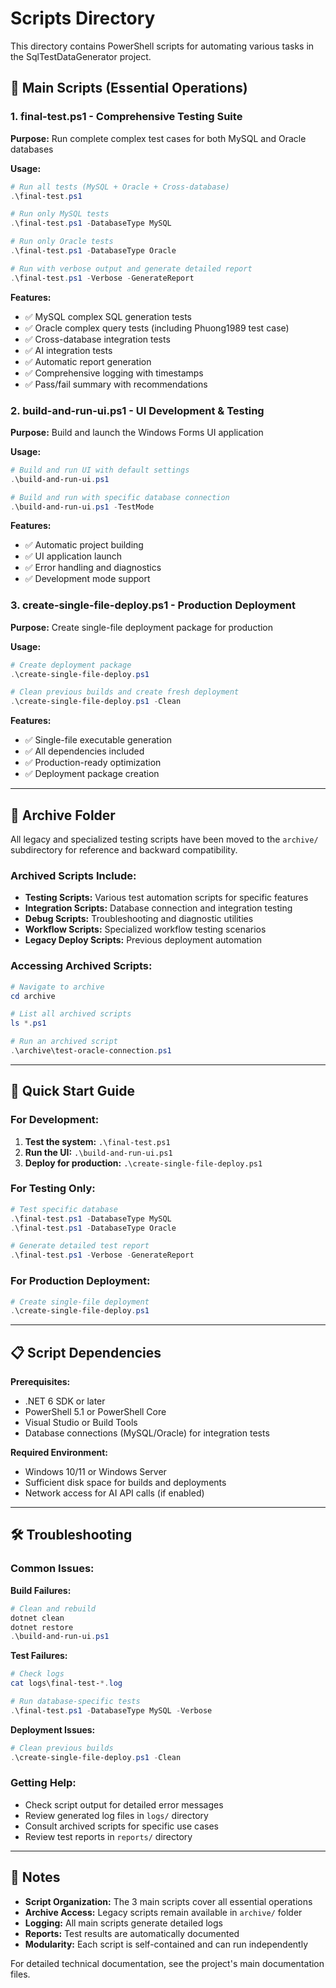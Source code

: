 # Scripts Directory

This directory contains PowerShell scripts for automating various tasks in the SqlTestDataGenerator project.

## 🎯 Main Scripts (Essential Operations)

### 1. **final-test.ps1** - Comprehensive Testing Suite
**Purpose:** Run complete complex test cases for both MySQL and Oracle databases

**Usage:**
```powershell
# Run all tests (MySQL + Oracle + Cross-database)
.\final-test.ps1

# Run only MySQL tests
.\final-test.ps1 -DatabaseType MySQL

# Run only Oracle tests  
.\final-test.ps1 -DatabaseType Oracle

# Run with verbose output and generate detailed report
.\final-test.ps1 -Verbose -GenerateReport
```

**Features:**
- ✅ MySQL complex SQL generation tests
- ✅ Oracle complex query tests (including Phuong1989 test case)
- ✅ Cross-database integration tests
- ✅ AI integration tests
- ✅ Automatic report generation
- ✅ Comprehensive logging with timestamps
- ✅ Pass/fail summary with recommendations

### 2. **build-and-run-ui.ps1** - UI Development & Testing
**Purpose:** Build and launch the Windows Forms UI application

**Usage:**
```powershell
# Build and run UI with default settings
.\build-and-run-ui.ps1

# Build and run with specific database connection
.\build-and-run-ui.ps1 -TestMode
```

**Features:**
- ✅ Automatic project building
- ✅ UI application launch
- ✅ Error handling and diagnostics
- ✅ Development mode support

### 3. **create-single-file-deploy.ps1** - Production Deployment
**Purpose:** Create single-file deployment package for production

**Usage:**
```powershell
# Create deployment package
.\create-single-file-deploy.ps1

# Clean previous builds and create fresh deployment
.\create-single-file-deploy.ps1 -Clean
```

**Features:**
- ✅ Single-file executable generation
- ✅ All dependencies included
- ✅ Production-ready optimization
- ✅ Deployment package creation

---

## 📁 Archive Folder

All legacy and specialized testing scripts have been moved to the `archive/` subdirectory for reference and backward compatibility.

### Archived Scripts Include:
- **Testing Scripts:** Various test automation scripts for specific features
- **Integration Scripts:** Database connection and integration testing
- **Debug Scripts:** Troubleshooting and diagnostic utilities  
- **Workflow Scripts:** Specialized workflow testing scenarios
- **Legacy Deploy Scripts:** Previous deployment automation

### Accessing Archived Scripts:
```powershell
# Navigate to archive
cd archive

# List all archived scripts
ls *.ps1

# Run an archived script
.\archive\test-oracle-connection.ps1
```

---

## 🚀 Quick Start Guide

### For Development:
1. **Test the system:** `.\final-test.ps1`
2. **Run the UI:** `.\build-and-run-ui.ps1`
3. **Deploy for production:** `.\create-single-file-deploy.ps1`

### For Testing Only:
```powershell
# Test specific database
.\final-test.ps1 -DatabaseType MySQL
.\final-test.ps1 -DatabaseType Oracle

# Generate detailed test report
.\final-test.ps1 -Verbose -GenerateReport
```

### For Production Deployment:
```powershell
# Create single-file deployment
.\create-single-file-deploy.ps1
```

---

## 📋 Script Dependencies

**Prerequisites:**
- .NET 6 SDK or later
- PowerShell 5.1 or PowerShell Core
- Visual Studio or Build Tools
- Database connections (MySQL/Oracle) for integration tests

**Required Environment:**
- Windows 10/11 or Windows Server
- Sufficient disk space for builds and deployments
- Network access for AI API calls (if enabled)

---

## 🛠️ Troubleshooting

### Common Issues:

**Build Failures:**
```powershell
# Clean and rebuild
dotnet clean
dotnet restore
.\build-and-run-ui.ps1
```

**Test Failures:**
```powershell
# Check logs
cat logs\final-test-*.log

# Run database-specific tests
.\final-test.ps1 -DatabaseType MySQL -Verbose
```

**Deployment Issues:**
```powershell
# Clean previous builds
.\create-single-file-deploy.ps1 -Clean
```

### Getting Help:
- Check script output for detailed error messages
- Review generated log files in `logs/` directory
- Consult archived scripts for specific use cases
- Review test reports in `reports/` directory

---

## 📝 Notes

- **Script Organization:** The 3 main scripts cover all essential operations
- **Archive Access:** Legacy scripts remain available in `archive/` folder
- **Logging:** All main scripts generate detailed logs
- **Reports:** Test results are automatically documented
- **Modularity:** Each script is self-contained and can run independently

For detailed technical documentation, see the project's main documentation files. 